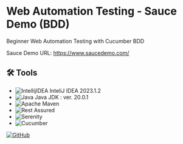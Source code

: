 ﻿# Web Automation Testing - Sauce Demo (BDD)
Beginner Web Automation Testing with Cucumber BDD

Sauce Demo URL: https://www.saucedemo.com/

## 🛠 Tools
* ![IntellijIDEA](https://img.shields.io/badge/IntelliJIDEA-000000.svg?style=for-the-badge&logo=intellij-idea&logoColor=white) InteliJ IDEA 2023.1.2 
* ![Java](https://img.shields.io/badge/java-%23ED8B00.svg?style=for-the-badge&logo=java&logoColor=white) Java JDK : ver. 20.0.1 
* ![Apache Maven](https://img.shields.io/badge/Apache%20Maven-C71A36?style=for-the-badge&logo=Apache%20Maven&logoColor=white)
* ![Rest Assured](https://img.shields.io/badge/-rest%20assured-000000?style=for-the-badge&logo=rest-assured&logoColor=black)
* ![Serenity](https://img.shields.io/badge/-serenity-16a67a?style=for-the-badge&logo=serenity&logoColor=black)
* ![Cucumber](https://img.shields.io/badge/-cucumber-4bc47b?style=for-the-badge&logo=cucumber&logoColor=black)

[![GitHub](https://img.shields.io/badge/-WahidAzis-white?style=for-the-badge&logo=github&logoColor=black)](https://github.com/WahidAzis)
